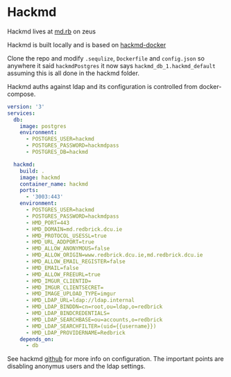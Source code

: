 # Hackmd

Hackmd lives at [md.rb](https://md.redbrick.dcu.ie) on zeus

Hackmd is built locally and is based on
[hackmd-docker](https://github.com/hackmdio/docker-hackmd)

Clone the repo and modify `.sequlize`, `Dockerfile` and `config.json` so
anywhere it said `hackmdPostgres` it now says `hackmd_db_1.hackmd_default`
assuming this is all done in the hackmd folder.

Hackmd auths against ldap and its configuration is controlled from
docker-compose.

```yaml
version: '3'
services:
  db:
    image: postgres
    environment:
      - POSTGRES_USER=hackmd
      - POSTGRES_PASSWORD=hackmdpass
      - POSTGRES_DB=hackmd

  hackmd:
    build: .
    image: hackmd
    container_name: hackmd
    ports:
      - '3003:443'
    environment:
      - POSTGRES_USER=hackmd
      - POSTGRES_PASSWORD=hackmdpass
      - HMD_PORT=443
      - HMD_DOMAIN=md.redbrick.dcu.ie
      - HMD_PROTOCOL_USESSL=true
      - HMD_URL_ADDPORT=true
      - HMD_ALLOW_ANONYMOUS=false
      - HMD_ALLOW_ORIGIN=www.redbrick.dcu.ie,md.redbrick.dcu.ie
      - HMD_ALLOW_EMAIL_REGISTER=false
      - HMD_EMAIL=false
      - HMD_ALLOW_FREEURL=true
      - HMD_IMGUR_CLIENTID=
      - HMD_IMGUR_CLIENTSECRET=
      - HMD_IMAGE_UPLOAD_TYPE=imgur
      - HMD_LDAP_URL=ldap://ldap.internal
      - HMD_LDAP_BINDDN=cn=root,ou=ldap,o=redbrick
      - HMD_LDAP_BINDCREDENTIALS=
      - HMD_LDAP_SEARCHBASE=ou=accounts,o=redbrick
      - HMD_LDAP_SEARCHFILTER=(uid={{username}})
      - HMD_LDAP_PROVIDERNAME=Redbrick
    depends_on:
      - db
```

See hackmd
[github](https://github.com/hackmdio/hackmd/#environment-variables-will-overwrite-other-server-configs)
for more info on configuration. The important points are disabling anonymus
users and the ldap settings.
